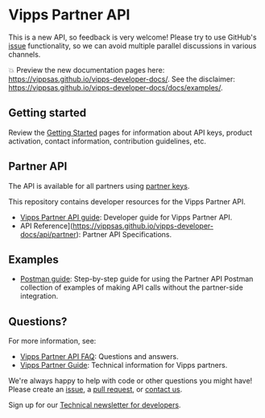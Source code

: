 <!-- START_METADATA
---
title: Introduction
sidebar_position: 1
---
END_METADATA -->

# Vipps Partner API

This is a new API, so feedback is very welcome!
Please try to use GitHub's
[issue](https://github.com/vippsas/vipps-partner-api/issues)
functionality, so we can avoid multiple parallel discussions in various channels.

<!-- START_COMMENT -->

💥 Preview the new documentation pages here: <https://vippsas.github.io/vipps-developer-docs/>.
See the disclaimer: <https://vippsas.github.io/vipps-developer-docs/docs/examples/>.

<!-- END_COMMENT -->

## Getting started

Review the [Getting Started](https://github.com/vippsas/vipps-developers/blob/master/vipps-getting-started.md) pages for information about API keys, product activation, contact information, contribution guidelines, etc.

## Partner API

The API is available for all partners using
[partner keys](https://github.com/vippsas/vipps-partner#partner-keys).

This repository contains developer resources for the Vipps Partner API.

* [Vipps Partner API guide](vipps-partner-api.md): Developer guide for Vipps Partner API.
* API Reference](https://vippsas.github.io/vipps-developer-docs/api/partner): Partner API Specifications.

## Examples

* [Postman guide](vipps-partner-api-quick-start.md):  Step-by-step guide for using the Partner API Postman collection of examples of making API calls without the partner-side integration.

## Questions?

For more information, see:

* [Vipps Partner API FAQ](vipps-partner-api-faq.md): Questions and answers.
* [Vipps Partner Guide](https://github.com/vippsas/vipps-partner#vipps-partners): Technical information for Vipps partners.

We're always happy to help with code or other questions you might have!
Please create an [issue](https://github.com/vippsas/vipps-partner-api/issues),
a [pull request](https://github.com/vippsas/vipps-partner-api/pulls),
or [contact us](https://github.com/vippsas/vipps-developers/blob/master/contact.md).

Sign up for our [Technical newsletter for developers](https://github.com/vippsas/vipps-developers/tree/master/newsletters).
